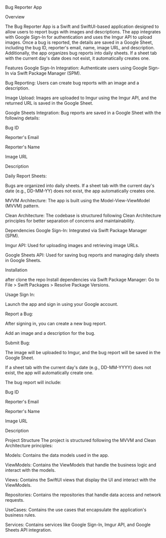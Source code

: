 Bug Reporter App

Overview

The Bug Reporter App is a Swift and SwiftUI-based application designed to allow users to report bugs with images and descriptions. The app integrates with Google Sign-In for authentication and uses the Imgur API to upload images. Once a bug is reported, the details are saved in a Google Sheet, including the bug ID, reporter's email, name, image URL, and description. Additionally, the app organizes bug reports into daily sheets. If a sheet tab with the current day's date does not exist, it automatically creates one.

Features
Google Sign-In Integration: Authenticate users using Google Sign-In via Swift Package Manager (SPM).

Bug Reporting: Users can create bug reports with an image and a description.

Image Upload: Images are uploaded to Imgur using the Imgur API, and the returned URL is saved in the Google Sheet.

Google Sheets Integration: Bug reports are saved in a Google Sheet with the following details:

Bug ID

Reporter's Email

Reporter's Name

Image URL

Description

Daily Report Sheets:

Bugs are organized into daily sheets. If a sheet tab with the current day's date (e.g., DD-MM-YY) does not exist, the app automatically creates one.

MVVM Architecture: The app is built using the Model-View-ViewModel (MVVM) pattern.

Clean Architecture: The codebase is structured following Clean Architecture principles for better separation of concerns and maintainability.

Dependencies
Google Sign-In: Integrated via Swift Package Manager (SPM).

Imgur API: Used for uploading images and retrieving image URLs.

Google Sheets API: Used for saving bug reports and managing daily sheets in Google Sheets.

Installation

after clone the repo
Install dependencies via Swift Package Manager:
Go to File > Swift Packages > Resolve Package Versions.


Usage
Sign In:

Launch the app and sign in using your Google account.

Report a Bug:

After signing in, you can create a new bug report.

Add an image and a description for the bug.

Submit Bug:

The image will be uploaded to Imgur, and the bug report will be saved in the Google Sheet.

If a sheet tab with the current day's date (e.g., DD-MM-YYYY) does not exist, the app will automatically create one.

The bug report will include:

Bug ID

Reporter's Email

Reporter's Name

Image URL

Description

Project Structure
The project is structured following the MVVM and Clean Architecture principles:

Models: Contains the data models used in the app.

ViewModels: Contains the ViewModels that handle the business logic and interact with the models.

Views: Contains the SwiftUI views that display the UI and interact with the ViewModels.

Repositories: Contains the repositories that handle data access and network requests.

UseCases: Contains the use cases that encapsulate the application's business rules.

Services: Contains services like Google Sign-In, Imgur API, and Google Sheets API integration.




